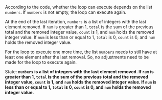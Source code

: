 According to the code, whether the loop can execute depends on the list `numbers`. If `numbers` is not empty, the loop can execute again. 

At the end of the last iteration, `numbers` is a list of integers with the last element removed. If `num` is greater than 1, `total` is the sum of the previous total and the removed integer value, `count` is 1, and `num` holds the removed integer value. If `num` is less than or equal to 1, `total` is 0, `count` is 0, and `num` holds the removed integer value. 

For the loop to execute one more time, the list `numbers` needs to still have at least one element after the last removal. So, no adjustments need to be made for the loop to execute again.

State: **`numbers` is a list of integers with the last element removed. If `num` is greater than 1, `total` is the sum of the previous total and the removed integer value, `count` is 1, and `num` holds the removed integer value. If `num` is less than or equal to 1, `total` is 0, `count` is 0, and `num` holds the removed integer value.**